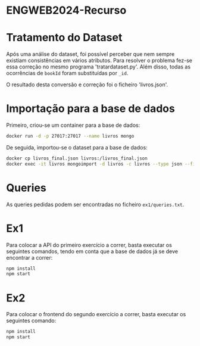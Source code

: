 # ENGWEB2024-Recurso

# Tratamento do Dataset

Após uma análise do dataset, foi possível perceber que nem sempre existiam consistências em vários atributos. Para resolver o problema fez-se essa correção no mesmo programa 'tratardataset.py'. Além disso, todas as ocorrências de `bookId` foram substituídas por `_id`.

O resultado desta conversão e correção foi o ficheiro 'livros.json'.

# Importação para a base de dados

Primeiro, criou-se um container para a base de dados:
```bash
docker run -d -p 27017:27017 --name livros mongo
```

De seguida, importou-se o dataset para a base de dados:
```bash
docker cp livros_final.json livros:/livros_final.json
docker exec -it livros mongoimport -d livros -c livros --type json --file livros_final.json --jsonArray
```

# Queries

As queries pedidas podem ser encontradas no ficheiro `ex1/queries.txt`.

# Ex1

Para colocar a API do primeiro exercício a correr, basta executar os seguintes comandos, tendo em conta que a base de dados já se deve encontrar a correr:
```bash
npm install
npm start
```

# Ex2

Para colocar o frontend do segundo exercício a correr, basta executar os seguintes comando:
```bash
npm install
npm start
```
